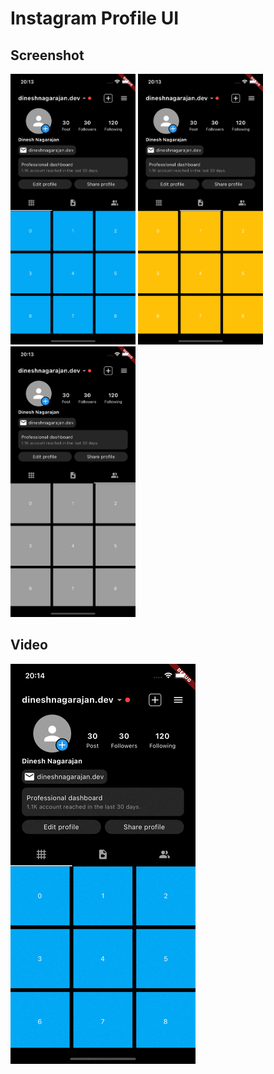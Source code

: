 # Instagram Profile UI

## Screenshot
<img src="https://github.com/dineshnagarajandev/dn_flutter_profile_ui/blob/main/dn_profile_ui/lib/instagram_profile_ui/screenshots/dn_instagram_profile_ui_1.png" width="200">  <img src="https://github.com/dineshnagarajandev/dn_flutter_profile_ui/blob/main/dn_profile_ui/lib/instagram_profile_ui/screenshots/dn_instagram_profile_ui_2.png" width="200">  <img src="https://github.com/dineshnagarajandev/dn_flutter_profile_ui/blob/main/dn_profile_ui/lib/instagram_profile_ui/screenshots/dn_instagram_profile_ui_3.png" width="200">

## Video
![dn_instagram_profile_ui](https://github.com/dineshnagarajandev/dn_flutter_profile_ui/blob/main/dn_profile_ui/lib/instagram_profile_ui/screenshots/dn_instagram_profile_ui.gif)
